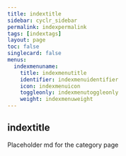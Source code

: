 ```yaml
---
title: indextitle
sidebar: cyclr_sidebar
permalink: indexpermalink
tags: [indextags]
layout: page
toc: false
singlecard: false
menus:
  indexmenuname:
    title: indexmenutitle
    identifier: indexmenuidentifier
    icon: indexmenuicon
    toggleonly: indexmenutoggleonly
    weight: indexmenuweight
---
```

## indextitle

Placeholder md for the category page

